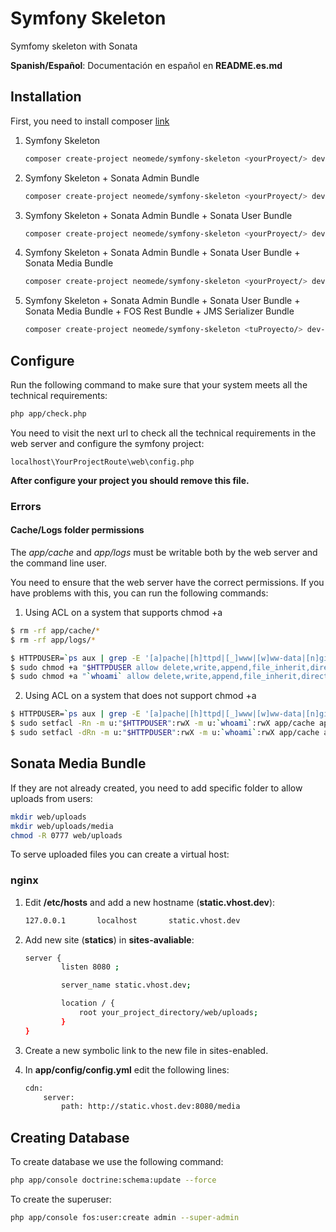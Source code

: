Symfony Skeleton
================

Symfomy skeleton with Sonata

**Spanish/Español**: Documentación en español en **README.es.md**

Installation
------------

First, you need to install composer [link](https://getcomposer.org/doc/00-intro.md)

1. Symfony Skeleton

    ```sh
    composer create-project neomede/symfony-skeleton <yourProyect/> dev-symfony
    ```

2. Symfony Skeleton + Sonata Admin Bundle

    ```sh
    composer create-project neomede/symfony-skeleton <yourProyect/> dev-sonata-admin
    ```

3. Symfony Skeleton + Sonata Admin Bundle + Sonata User Bundle

    ```sh
    composer create-project neomede/symfony-skeleton <yourProyect/> dev-sonata-user
    ```

4. Symfony Skeleton + Sonata Admin Bundle + Sonata User Bundle + Sonata Media Bundle

    ```sh
    composer create-project neomede/symfony-skeleton <yourProyect/> dev-sonata-media
    ```

5. Symfony Skeleton + Sonata Admin Bundle + Sonata User Bundle + Sonata Media Bundle + FOS Rest Bundle + JMS Serializer Bundle

    ```sh
    composer create-project neomede/symfony-skeleton <tuProyecto/> dev-fos-rest
    ```

Configure
---------

Run the following command to make sure that your system meets all the technical requirements:

```sh
php app/check.php
```

You need to visit the next url to check all the technical requirements in the web server and configure the symfony project:

```
localhost\YourProjectRoute\web\config.php
```

**After configure your project you should remove this file.**

### Errors

#### Cache/Logs folder permissions

The *app/cache* and *app/logs* must be writable both by the web server and the command line user.

You need to ensure that the web server have the correct permissions. If you have problems with this, you can run the following commands:

1. Using ACL on a system that supports chmod +a

```sh
$ rm -rf app/cache/*
$ rm -rf app/logs/*

$ HTTPDUSER=`ps aux | grep -E '[a]pache|[h]ttpd|[_]www|[w]ww-data|[n]ginx' | grep -v root | head -1 | cut -d\  -f1`
$ sudo chmod +a "$HTTPDUSER allow delete,write,append,file_inherit,directory_inherit" app/cache app/logs
$ sudo chmod +a "`whoami` allow delete,write,append,file_inherit,directory_inherit" app/cache app/logs
```

2. Using ACL on a system that does not support chmod +a

```sh
$ HTTPDUSER=`ps aux | grep -E '[a]pache|[h]ttpd|[_]www|[w]ww-data|[n]ginx' | grep -v root | head -1 | cut -d\  -f1`
$ sudo setfacl -Rn -m u:"$HTTPDUSER":rwX -m u:`whoami`:rwX app/cache app/logs
$ sudo setfacl -dRn -m u:"$HTTPDUSER":rwX -m u:`whoami`:rwX app/cache app/logs
```

Sonata Media Bundle
-------------------

If they are not already created, you need to add specific folder to allow uploads from users:

```sh
mkdir web/uploads
mkdir web/uploads/media
chmod -R 0777 web/uploads
```

To serve uploaded files you can create a virtual host:

### **nginx**

1. Edit **/etc/hosts** and add a new hostname (**static.vhost.dev**):

    ```sh
    127.0.0.1       localhost       static.vhost.dev
    ```

2. Add new site (**statics**) in **sites-avaliable**:

    ```sh
    server {
            listen 8080 ;

            server_name static.vhost.dev;

            location / {
                root your_project_directory/web/uploads;
            }
    }
    ```

3. Create a new symbolic link to the new file in sites-enabled.

4. In **app/config/config.yml** edit the following lines:

    ```sh
    cdn:
        server:
            path: http://static.vhost.dev:8080/media
    ```


Creating Database
----------------------------

To create database we use the following command:

```sh
php app/console doctrine:schema:update --force
```

To create the superuser:

```sh
php app/console fos:user:create admin --super-admin
```

